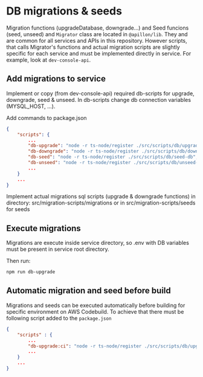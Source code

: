 # DB migrations & seeds

Migration functions (upgradeDatabase, downgrade...) and Seed funcions (seed, unseed) and `Migrator` class are located in `@apillon/lib`. They and are common for all services and APIs in this repository.
However scripts, that calls Migrator's functions and actual migration scripts are slightly specific for each service and must be implemented directly in service.
For example, look at `dev-console-api`.

## Add migrations to service

Implement or copy (from dev-console-api) required db-scripts for upgrade, downgrade, seed & unseed.
In db-scripts change db connection variables (MYSQL_HOST, ...).

Add commands to package.json

```JSON
{
    "scripts": {
        ...
        "db-upgrade": "node -r ts-node/register ./src/scripts/db/upgrade-db",
        "db-downgrade": "node -r ts-node/register ./src/scripts/db/downgrade-db",
        "db-seed": "node -r ts-node/register ./src/scripts/db/seed-db",
        "db-unseed": "node -r ts-node/register ./src/scripts/db/unseed-db"
        ...
    }
    ...
}
```

Implement actual migrations sql scripts (upgrade & downgrade functions) in directory: src/migration-scripts/migrations or in src/migration-scripts/seeds for seeds

## Execute migrations

Migrations are execute inside service directory, so .env with DB variables must be present in service root directory.

Then run:

```sh
npm run db-upgrade
```

## Automatic migration and seed before build

Migrations and seeds can be executed automatically before building for specific environment on AWS Codebuild. To achieve that there must be following script added to the `package.json`

```JSON
{
    "scripts" : {
        ...
        "db-upgrade:ci": "node -r ts-node/register ./src/scripts/db/upgrade-db --F && node -r ts-node/register ./src/scripts/db/seed-db --F "
        ...
    }
    ...
}
```
